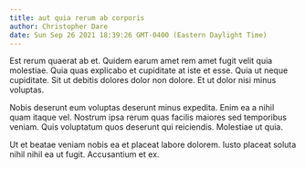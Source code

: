 ```yaml
---
title: aut quia rerum ab corporis
author: Christopher Dare
date: Sun Sep 26 2021 18:39:26 GMT-0400 (Eastern Daylight Time)
---
```

Est rerum quaerat ab et. Quidem earum amet rem amet fugit velit quia molestiae. Quia quas explicabo et cupiditate at iste et esse. Quia ut neque cupiditate. Sit ut debitis dolores dolor non dolore. Et ut dolor nisi minus voluptas.

 Nobis deserunt eum voluptas deserunt minus expedita. Enim ea a nihil quam itaque vel. Nostrum ipsa rerum quas facilis maiores sed temporibus veniam. Quis voluptatum quos deserunt qui reiciendis. Molestiae ut quia.

 Ut et beatae veniam nobis ea et placeat labore dolorem. Iusto placeat soluta nihil nihil ea ut fugit. Accusantium et ex.